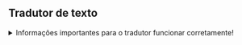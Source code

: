 ## Tradutor de texto

<details>
  <summary>Informações importantes para o tradutor funcionar corretamente!</summary>

## Faça o clone do repositório

- Crie um ambiente virtual, caso queira evitar conflitos de versões de dependências.
- Instale o googletrans usando esse comando abaixo

```bash
pip install googletrans==4.0.0rc1
```

- OBS: Instale também o tk, pois é ele que vai criar a janela para inserir o texto para traduzir.
- Comando usado para instalar o tk logo abaixo

```bash
pip install tk
```

-Agora é só executar o arquivo

```bash
python3 nome_do_arquivo.py
```

</details>
